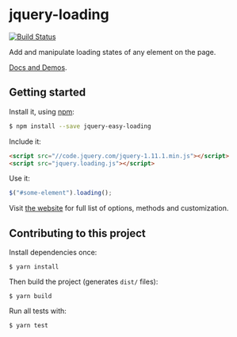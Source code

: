 # jquery-loading

[![Build Status](https://travis-ci.org/CarlosBonetti/jquery-loading.svg)](https://travis-ci.org/CarlosBonetti/jquery-loading)

Add and manipulate loading states of any element on the page.

[Docs and Demos](http://carlosbonetti.github.io/jquery-loading/).

## Getting started

Install it, using [npm](https://www.npmjs.com/):

```sh
$ npm install --save jquery-easy-loading
```

Include it:

```html
<script src="//code.jquery.com/jquery-1.11.1.min.js"></script>
<script src="jquery.loading.js"></script>
```

Use it:

```javascript
$("#some-element").loading();
```

Visit [the website](http://carlosbonetti.github.io/jquery-loading/) for full list of options, methods and customization.

## Contributing to this project

Install dependencies once:

```
$ yarn install
```

Then build the project (generates `dist/` files):

```
$ yarn build
```

Run all tests with:

```
$ yarn test
```

